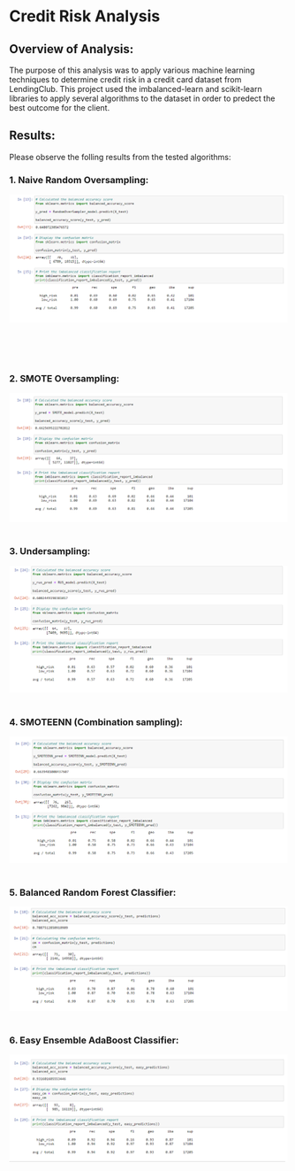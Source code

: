 # Credit Risk Analysis

## **Overview of Analysis:**
The purpose of this analysis was to apply various machine learning techniques to determine credit risk in a credit card dataset from LendingClub. This project used the imbalanced-learn and scikit-learn libraries to apply several algorithms to the dataset in order to predect the best outcome for the client. 

## **Results:**
Please observe the folling results from the tested algorithms: 

### 1. Naive Random Oversampling:

![random_oversampling.png](Resources/random_oversampling.png)
<br></br>

<br></br>

### 2. SMOTE Oversampling:

![SMOTE_oversampling.png](Resources/SMOTE_oversampling.png)
<br></br>

### 3. Undersampling:

![random_undersampling.png](Resources/random_undersampling.png)
<br></br>

### 4. SMOTEENN (Combination sampling):

![SMOTEEN_combo.png](Resources/SMOTEEN_combo.png)
<br></br>

### 5. Balanced Random Forest Classifier:

![balanced_rf.png](Resources/balanced_rf.png)
<br></br>

### 6. Easy Ensemble AdaBoost Classifier:

![easy_ensemble_classifier.png](Resources/easy_ensemble_classifier.png)
<br></br>